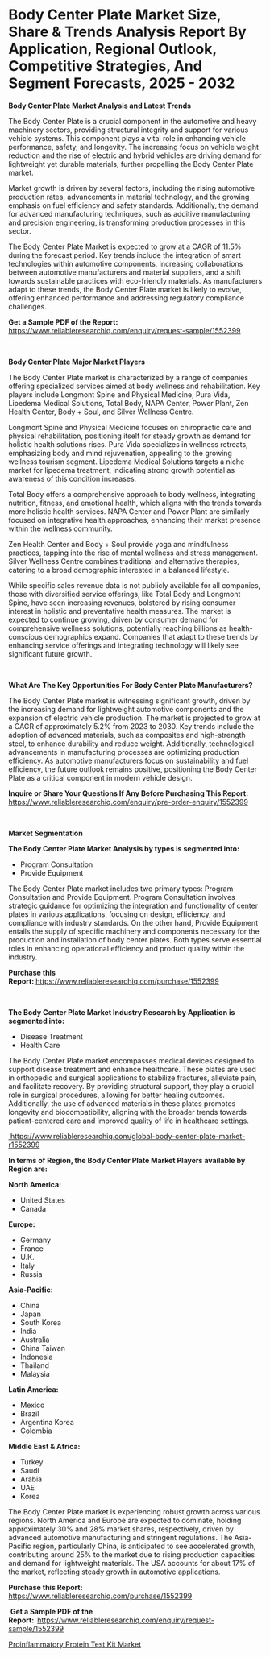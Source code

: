 <p><h1>Body Center Plate Market Size, Share & Trends Analysis Report By Application, Regional Outlook, Competitive Strategies, And Segment Forecasts, 2025 - 2032</h1></p><p><strong>Body Center Plate Market Analysis and Latest Trends</strong></p>
<p><p>The Body Center Plate is a crucial component in the automotive and heavy machinery sectors, providing structural integrity and support for various vehicle systems. This component plays a vital role in enhancing vehicle performance, safety, and longevity. The increasing focus on vehicle weight reduction and the rise of electric and hybrid vehicles are driving demand for lightweight yet durable materials, further propelling the Body Center Plate market.</p><p>Market growth is driven by several factors, including the rising automotive production rates, advancements in material technology, and the growing emphasis on fuel efficiency and safety standards. Additionally, the demand for advanced manufacturing techniques, such as additive manufacturing and precision engineering, is transforming production processes in this sector.</p><p>The Body Center Plate Market is expected to grow at a CAGR of 11.5% during the forecast period. Key trends include the integration of smart technologies within automotive components, increasing collaborations between automotive manufacturers and material suppliers, and a shift towards sustainable practices with eco-friendly materials. As manufacturers adapt to these trends, the Body Center Plate market is likely to evolve, offering enhanced performance and addressing regulatory compliance challenges.</p></p>
<p><strong>Get a Sample PDF of the Report:&nbsp;</strong> <a href="https://www.reliableresearchiq.com/enquiry/request-sample/1552399?utm_campaign=2758&utm_medium=2&utm_source=Github&utm_content=ia&utm_term=04032025&utm_id=body-center-plate">https://www.reliableresearchiq.com/enquiry/request-sample/1552399</a></p>
<p>&nbsp;</p>
<p><strong>Body Center Plate Major Market Players</strong></p>
<p><p>The Body Center Plate market is characterized by a range of companies offering specialized services aimed at body wellness and rehabilitation. Key players include Longmont Spine and Physical Medicine, Pura Vida, Lipedema Medical Solutions, Total Body, NAPA Center, Power Plant, Zen Health Center, Body + Soul, and Silver Wellness Centre. </p><p>Longmont Spine and Physical Medicine focuses on chiropractic care and physical rehabilitation, positioning itself for steady growth as demand for holistic health solutions rises. Pura Vida specializes in wellness retreats, emphasizing body and mind rejuvenation, appealing to the growing wellness tourism segment. Lipedema Medical Solutions targets a niche market for lipedema treatment, indicating strong growth potential as awareness of this condition increases.</p><p>Total Body offers a comprehensive approach to body wellness, integrating nutrition, fitness, and emotional health, which aligns with the trends towards more holistic health services. NAPA Center and Power Plant are similarly focused on integrative health approaches, enhancing their market presence within the wellness community.</p><p>Zen Health Center and Body + Soul provide yoga and mindfulness practices, tapping into the rise of mental wellness and stress management. Silver Wellness Centre combines traditional and alternative therapies, catering to a broad demographic interested in a balanced lifestyle.</p><p>While specific sales revenue data is not publicly available for all companies, those with diversified service offerings, like Total Body and Longmont Spine, have seen increasing revenues, bolstered by rising consumer interest in holistic and preventative health measures. The market is expected to continue growing, driven by consumer demand for comprehensive wellness solutions, potentially reaching billions as health-conscious demographics expand. Companies that adapt to these trends by enhancing service offerings and integrating technology will likely see significant future growth.</p></p>
<p>&nbsp;</p>
<p><strong>What Are The Key Opportunities For Body Center Plate Manufacturers?</strong></p>
<p><p>The Body Center Plate market is witnessing significant growth, driven by the increasing demand for lightweight automotive components and the expansion of electric vehicle production. The market is projected to grow at a CAGR of approximately 5.2% from 2023 to 2030. Key trends include the adoption of advanced materials, such as composites and high-strength steel, to enhance durability and reduce weight. Additionally, technological advancements in manufacturing processes are optimizing production efficiency. As automotive manufacturers focus on sustainability and fuel efficiency, the future outlook remains positive, positioning the Body Center Plate as a critical component in modern vehicle design.</p></p>
<p><strong>Inquire or Share Your Questions If Any Before Purchasing This Report:</strong> <a href="https://www.reliableresearchiq.com/enquiry/pre-order-enquiry/1552399?utm_campaign=2758&utm_medium=2&utm_source=Github&utm_content=ia&utm_term=04032025&utm_id=body-center-plate">https://www.reliableresearchiq.com/enquiry/pre-order-enquiry/1552399</a></p>
<p>&nbsp;</p>
<p><strong>Market Segmentation</strong></p>
<p><strong>The Body Center Plate Market Analysis by types is segmented into:</strong></p>
<p><ul><li>Program Consultation</li><li>Provide Equipment</li></ul></p>
<p><p>The Body Center Plate market includes two primary types: Program Consultation and Provide Equipment. Program Consultation involves strategic guidance for optimizing the integration and functionality of center plates in various applications, focusing on design, efficiency, and compliance with industry standards. On the other hand, Provide Equipment entails the supply of specific machinery and components necessary for the production and installation of body center plates. Both types serve essential roles in enhancing operational efficiency and product quality within the industry.</p></p>
<p><strong>Purchase this Report:&nbsp;</strong><a href="https://www.reliableresearchiq.com/purchase/1552399?utm_campaign=2758&utm_medium=2&utm_source=Github&utm_content=ia&utm_term=04032025&utm_id=body-center-plate">https://www.reliableresearchiq.com/purchase/1552399</a></p>
<p>&nbsp;</p>
<p><strong>The Body Center Plate Market Industry Research by Application is segmented into:</strong></p>
<p><ul><li>Disease Treatment</li><li>Health Care</li></ul></p>
<p><p>The Body Center Plate market encompasses medical devices designed to support disease treatment and enhance healthcare. These plates are used in orthopedic and surgical applications to stabilize fractures, alleviate pain, and facilitate recovery. By providing structural support, they play a crucial role in surgical procedures, allowing for better healing outcomes. Additionally, the use of advanced materials in these plates promotes longevity and biocompatibility, aligning with the broader trends towards patient-centered care and improved quality of life in healthcare settings.</p></p>
<p><a href="https://www.reliableresearchiq.com/global-body-center-plate-market-r1552399?utm_campaign=2758&utm_medium=2&utm_source=Github&utm_content=ia&utm_term=04032025&utm_id=body-center-plate">&nbsp;https://www.reliableresearchiq.com/global-body-center-plate-market-r1552399</a></p>
<p><strong>In terms of Region, the Body Center Plate Market Players available by Region are:</strong></p>
<p>
    <p> <strong> North America: </strong>
        <ul>
            <li>United States</li>
            <li>Canada</li>
        </ul>
        </p> 
    <p> <strong> Europe: </strong>
        <ul>
            <li>Germany</li>
            <li>France</li>
            <li>U.K.</li>
            <li>Italy</li>
            <li>Russia</li>
        </ul>
        </p> 
    <p> <strong> Asia-Pacific: </strong>
        <ul>
            <li>China</li>
            <li>Japan</li>
            <li>South Korea</li>
            <li>India</li>
            <li>Australia</li>
            <li>China Taiwan</li>
            <li>Indonesia</li>
            <li>Thailand</li>
            <li>Malaysia</li>
        </ul>
        </p> 
    <p> <strong> Latin America: </strong>
        <ul>
            <li>Mexico</li>
            <li>Brazil</li>
            <li>Argentina Korea</li>
            <li>Colombia</li>
        </ul>
        </p> 
    <p> <strong> Middle East & Africa: </strong>
        <ul>
            <li>Turkey</li>
            <li>Saudi</li>
            <li>Arabia</li>
            <li>UAE</li>
            <li>Korea</li>
        </ul>
    </p>
    </p>
<p><p>The Body Center Plate market is experiencing robust growth across various regions. North America and Europe are expected to dominate, holding approximately 30% and 28% market shares, respectively, driven by advanced automotive manufacturing and stringent regulations. The Asia-Pacific region, particularly China, is anticipated to see accelerated growth, contributing around 25% to the market due to rising production capacities and demand for lightweight materials. The USA accounts for about 17% of the market, reflecting steady growth in automotive applications.</p></p>
<p><strong>Purchase this Report: </strong><a href="https://www.reliableresearchiq.com/purchase/1552399?utm_campaign=2758&utm_medium=2&utm_source=Github&utm_content=ia&utm_term=04032025&utm_id=body-center-plate">https://www.reliableresearchiq.com/purchase/1552399</a></p>
<p>&nbsp;<strong>Get a Sample PDF of the Report:&nbsp;&nbsp;</strong><a href="https://www.reliableresearchiq.com/enquiry/request-sample/1552399?utm_campaign=2758&utm_medium=2&utm_source=Github&utm_content=ia&utm_term=04032025&utm_id=body-center-plate">https://www.reliableresearchiq.com/enquiry/request-sample/1552399</a></p>
<p><strong></strong></p>
<p><p><a href="https://github.com/iroldilom/Market-Research-Report-List-1/blob/main/proinflammatory-protein-test-kit-market.md?utm_campaign=2758&utm_medium=2&utm_source=Github&utm_content=ia&utm_term=04032025&utm_id=body-center-plate">Proinflammatory Protein Test Kit Market</a></p></p>